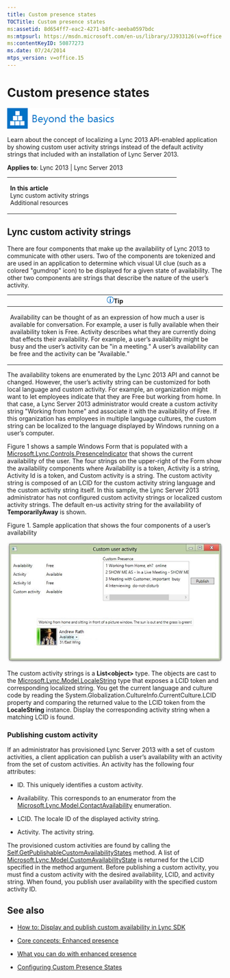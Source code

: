 ```yaml
---
title: Custom presence states
TOCTitle: Custom presence states
ms:assetid: 8d654ff7-eac2-4271-b8fc-aeeba0597bdc
ms:mtpsurl: https://msdn.microsoft.com/en-us/library/JJ933126(v=office.15)
ms:contentKeyID: 50877273
ms.date: 07/24/2014
mtps_version: v=office.15
---
```


# Custom presence states

![Beyond the basics topic](images/JJ937254.mod_icon_beyondbasics_long(Office.15).png "Beyond the basics topic")

Learn about the concept of localizing a Lync 2013 API-enabled application by showing custom user activity strings instead of the default activity strings that included with an installation of Lync Server 2013.



**Applies to**: Lync 2013 | Lync Server 2013

<table>
<colgroup>
<col style="width: 50%" />
<col style="width: 50%" />
</colgroup>
<tbody>
<tr class="odd">
<td><p><strong>In this article</strong><br />
Lync custom activity strings<br />
Additional resources</p></td>
<td><p></p></td>
</tr>
</tbody>
</table>

## Lync custom activity strings

There are four components that make up the availability of Lync 2013 to communicate with other users. Two of the components are tokenized and are used in an application to determine which visual UI clue (such as a colored "gumdrop" icon) to be displayed for a given state of availability. The other two components are strings that describe the nature of the user’s activity.

<table>
<colgroup>
<col style="width: 100%" />
</colgroup>
<thead>
<tr class="header">
<th><img src="images/JJ933112.alert_note(Office.15).gif" title="Tip" alt="Tip" /><strong>Tip</strong></th>
</tr>
</thead>
<tbody>
<tr class="odd">
<td><p>Availability can be thought of as an expression of how much a user is available for conversation. For example, a user is fully available when their availability token is Free. Activity describes what they are currently doing that effects their availability. For example, a user’s availability might be busy and the user’s activity can be &quot;in a meeting.&quot; A user’s availability can be free and the activity can be &quot;Available.&quot;</p></td>
</tr>
</tbody>
</table>

The availability tokens are enumerated by the Lync 2013 API and cannot be changed. However, the user’s activity string can be customized for both local language and custom activity. For example, an organization might want to let employees indicate that they are Free but working from home. In that case, a Lync Server 2013 administrator would create a custom activity string "Working from home" and associate it with the availability of Free. If this organization has employees in multiple language cultures, the custom string can be localized to the language displayed by Windows running on a user’s computer.

Figure 1 shows a sample Windows Form that is populated with a [Microsoft.Lync.Controls.PresenceIndicator](https://msdn.microsoft.com/en-us/library/hh345947\(v=office.15\)) that shows the current availability of the user. The four strings on the upper-right of the Form show the availability components where Availability is a token, Activity is a string, Activity Id is a token, and Custom activity is a string. The custom activity string is composed of an LCID for the custom activity string language and the custom activity string itself. In this sample, the Lync Server 2013 administrator has not configured custom activity strings or localized custom activity strings. The default en-us activity string for the availability of **TemporarilyAway** is shown.

Figure 1. Sample application that shows the four components of a user’s availability

  
![Screen shot of sample that shows custom activity](images/JJ937312.LyncClientSDK_CustomActivityStrings(Office.15).jpg "Screen shot of sample that shows custom activity")

The custom activity strings is a **List\<object\>** type. The objects are cast to the [Microsoft.Lync.Model.LocaleString](https://msdn.microsoft.com/en-us/library/jj266954\(v=office.15\)) type that exposes a LCID token and corresponding localized string. You get the current language and culture code by reading the System.Globalization.CultureInfo.CurrentCulture.LCID property and comparing the returned value to the LCID token from the **LocaleString** instance. Display the corresponding activity string when a matching LCID is found.

### Publishing custom activity

If an administrator has provisioned Lync Server 2013 with a set of custom activities, a client application can publish a user’s availability with an activity from the set of custom activities. An activity has the following four attributes:

  - ID. This uniquely identifies a custom activity.

  - Availability. This corresponds to an enumerator from the [Microsoft.Lync.Model.ContactAvailability](https://msdn.microsoft.com/en-us/library/jj293978\(v=office.15\)) enumeration.

  - LCID. The locale ID of the displayed activity string.

  - Activity. The activity string.

The provisioned custom activities are found by calling the [Self.GetPublishableCustomAvailabilityStates](https://msdn.microsoft.com/en-us/library/jj275943\(v=office.15\)) method. A list of [Microsoft.Lync.Model.CustomAvailabilityState](https://msdn.microsoft.com/en-us/library/jj267650\(v=office.15\)) is returned for the LCID specified in the method argument. Before publishing a custom activity, you must find a custom activity with the desired availability, LCID, and activity string. When found, you publish user availability with the specified custom activity ID.

## See also

  - [How to: Display and publish custom availability in Lync SDK](how-to-display-and-publish-custom-availability-in-lync-sdk.md)

  - [Core concepts: Enhanced presence](core-concepts-enhanced-presence.md)

  - [What you can do with enhanced presence](what-you-can-do-with-enhanced-presence.md)

  - [Configuring Custom Presence States](http://technet.microsoft.com/en-us/library/gg398997.aspx)

